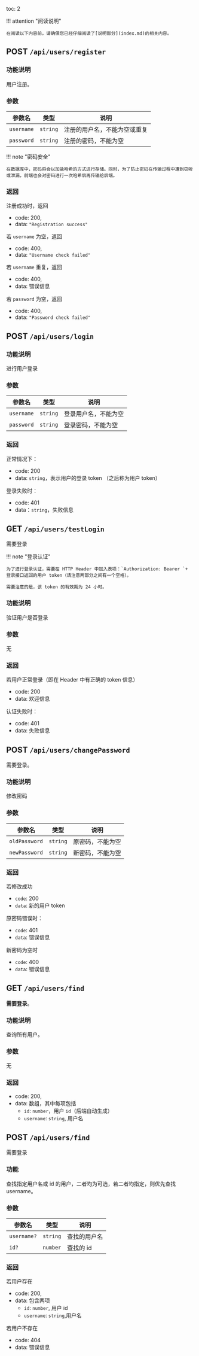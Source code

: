 toc: 2

!!! attention "阅读说明"

    在阅读以下内容前，请确保您已经仔细阅读了[说明部分](index.md)的相关内容。

## POST `/api/users/register`

### 功能说明

用户注册。

### 参数

| 参数名 | 类型 | 说明 |
| ----  | --- | --- |
| `username` | `string` | 注册的用户名，不能为空或重复 |
| `password` | `string` | 注册的密码，不能为空 |

!!! note "密码安全"
    
    在数据库中，密码将会以加盐哈希的方式进行存储。同时，为了防止密码在传输过程中遭到窃听或泄漏，前端也会对密码进行一次哈希后再传输给后端。

### 返回

注册成功时，返回

+ code: 200,
+ data: `"Registration success"`

若 `username` 为空，返回

+ code: 400,
+ data: `"Username check failed"`

若 `username` 重复，返回

+ code: 400,
+ data: 错误信息

若 `password` 为空，返回

+ code: 400,
+ data: `"Password check failed"`



## POST `/api/users/login`

### 功能说明

进行用户登录

### 参数

| 参数名 | 类型 | 说明 |
| ----  | --- | --- |
| `username` | `string` | 登录用户名，不能为空 |
| `password` | `string` | 登录密码，不能为空 |

### 返回

正常情况下：

+ code: 200
+ data: `string`，表示用户的登录 token （之后称为用户 token）

登录失败时：

+ code: 401
+ data：`string`，失败信息

## GET `/api/users/testLogin`

需要登录

!!! note "登录认证"

    为了进行登录认证，需要在 HTTP Header 中加入表项：`Authorization: Bearer `+ 登录接口返回的用户 token（请注意两部分之间有一个空格）。
    
    需要注意的是，该 token 的有效期为 24 小时。

### 功能说明

验证用户是否登录

### 参数

无

### 返回

若用户正常登录（即在 Header 中有正确的 token 信息）

+ code: 200
+ data: 欢迎信息

认证失败时：

+ code: 401
+ data: 失败信息

## POST `/api/users/changePassword`

需要登录。

### 功能说明

修改密码

### 参数

| 参数名 | 类型 | 说明 |
| ----  | --- | --- |
| `oldPassword` | `string` | 原密码，不能为空 |
| `newPassword` | `string` | 新密码，不能为空 |
  
### 返回

若修改成功

+ `code`: 200
+ `data`: 新的用户 token

原密码错误时：

+ `code`: 401
+ `data`: 错误信息

新密码为空时

+ `code`: 400
+ `data`: 错误信息

## GET `/api/users/find`

**需要登录**。

### 功能说明

查询所有用户。

### 参数

无

### 返回

+ code: 200,
+ data: 数组，其中每项包括
    - `id`: `number`，用户 `id`（后端自动生成）
    - `username`: `string`, 用户名

## POST `/api/users/find`

需要登录

### 功能

查找指定用户名或 id 的用户，二者均为可选，若二者均指定，则优先查找 username。

### 参数

| 参数名 | 类型 | 说明 |
| ----  | --- | --- |
| `username?` | `string` | 查找的用户名 |
| `id?` | `number` | 查找的 id |

### 返回

若用户存在

+ code: 200,
+ data: 包含两项
    - `id`: `number`, 用户 id
    - `username`: `string`,用户名

若用户不存在

+ code: 404
+ data: 错误信息
